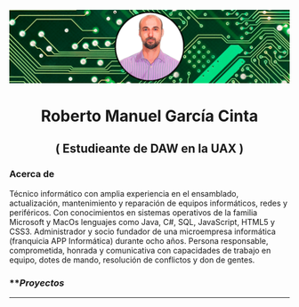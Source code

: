 ![Texto alternativo de la imagen](images/Cabecera.jpg)

<h1 align="center">Roberto Manuel García Cinta</h1>

<h2 align="center">( Estudieante de DAW en la UAX )</h2>

### **Acerca de**

Técnico informático con amplia experiencia en el ensamblado, actualización, mantenimiento y reparación de equipos informáticos, redes y periféricos. Con conocimientos en sistemas operativos de la familia Microsoft y MacOs lenguajes como Java, C#, SQL, JavaScript, HTML5 y CSS3. Administrador y socio fundador de una microempresa informática (franquicia APP Informática) durante ocho años. Persona responsable, comprometida, honrada y comunicativa con capacidades de trabajo en equipo, dotes de mando, resolución de conflictos y don de gentes.

### ***Proyectos*
---

<!--
**MrRobert1981/MrRobert1981** is a ✨ _special_ ✨ repository because its `README.md` (this file) appears on your GitHub profile.

Here are some ideas to get you started:

- 🔭 I’m currently working on ...
- 🌱 I’m currently learning ...
- 👯 I’m looking to collaborate on ...
- 🤔 I’m looking for help with ...
- 💬 Ask me about ...
- 📫 How to reach me: ...
- 😄 Pronouns: ...
- ⚡ Fun fact: ...
-->
